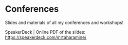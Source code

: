 # Conferences
Slides and materials of all my conferences and workshops!


SpeakerDeck | Online PDF of the slides:
https://speakerdeck.com/mrtaharamine/
